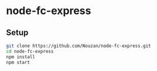 # node-fc-express
## Setup
```bash
git clone https://github.com/Nouzan/node-fc-express.git
cd node-fc-express
npm install
npm start
```
